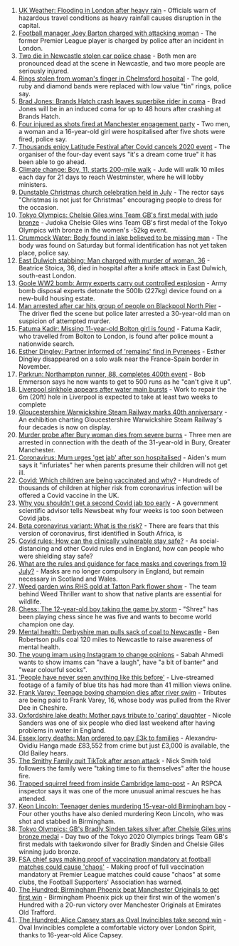 1. [UK Weather: Flooding in London after heavy rain](https://www.bbc.co.uk/news/uk-england-london-57963856) - Officials warn of hazardous travel conditions as heavy rainfall causes disruption in the capital.
2. [Football manager Joey Barton charged with attacking woman](https://www.bbc.co.uk/news/uk-england-london-57960977) - The former Premier League player is charged by police after an incident in London.
3. [Two die in Newcastle stolen car police chase](https://www.bbc.co.uk/news/uk-england-tyne-57963486) - Both men are pronounced dead at the scene in Newcastle, and two more people are seriously injured.
4. [Rings stolen from woman's finger in Chelmsford hospital](https://www.bbc.co.uk/news/uk-england-essex-57955562) - The gold, ruby and diamond bands were replaced with low value "tin" rings, police say.
5. [Brad Jones: Brands Hatch crash leaves superbike rider in coma](https://www.bbc.co.uk/news/uk-england-kent-57963166) - Brad Jones will be in an induced coma for up to 48 hours after crashing at Brands Hatch.
6. [Four injured as shots fired at Manchester engagement party](https://www.bbc.co.uk/news/uk-england-manchester-57960851) - Two men, a woman and a 16-year-old girl were hospitalised after five shots were fired, police say.
7. [Thousands enjoy Latitude Festival after Covid cancels 2020 event](https://www.bbc.co.uk/news/uk-england-suffolk-57960887) - The organiser of the four-day event says "it's a dream come true" it has been able to go ahead.
8. [Climate change: Boy, 11, starts 200-mile walk](https://www.bbc.co.uk/news/uk-england-leeds-57961176) - Jude will walk 10 miles each day for 21 days to reach Westminster, where he will lobby ministers.
9. [Dunstable Christmas church celebration held in July](https://www.bbc.co.uk/news/uk-england-beds-bucks-herts-57944268) - The rector says "Christmas is not just for Christmas" encouraging people to dress for the occasion.
10. [Tokyo Olympics: Chelsie Giles wins Team GB's first medal with judo bronze](https://www.bbc.co.uk/sport/olympics/57960295) - Judoka Chelsie Giles wins Team GB's first medal of the Tokyo Olympics with bronze in the women's -52kg event.
11. [Crummock Water: Body found in lake believed to be missing man](https://www.bbc.co.uk/news/uk-england-cumbria-57961077) - The body was found on Saturday but formal identification has not yet taken place, police say.
12. [East Dulwich stabbing: Man charged with murder of woman, 36](https://www.bbc.co.uk/news/uk-england-london-57925777) - Beatrice Stoica, 36, died in hospital after a knife attack in East Dulwich, south-east London.
13. [Goole WW2 bomb: Army experts carry out controlled explosion](https://www.bbc.co.uk/news/uk-england-humber-57953506) - Army bomb disposal experts detonate the 500lb (227kg) device found on a new-build housing estate.
14. [Man arrested after car hits group of people on Blackpool North Pier](https://www.bbc.co.uk/news/uk-england-lancashire-57957823) - The driver fled the scene but police later arrested a 30-year-old man on suspicion of attempted murder.
15. [Fatuma Kadir: Missing 11-year-old Bolton girl is found](https://www.bbc.co.uk/news/uk-england-manchester-57955421) - Fatuma Kadir, who travelled from Bolton to London, is found after police mount a nationwide search.
16. [Esther Dingley: Partner informed of 'remains' find in Pyrenees](https://www.bbc.co.uk/news/uk-england-tyne-57954180) - Esther Dingley disappeared on a solo walk near the France-Spain border in November.
17. [Parkrun: Northampton runner, 88, completes 400th event](https://www.bbc.co.uk/news/uk-england-northamptonshire-57954713) - Bob Emmerson says he now wants to get to 500 runs as he "can't give it up".
18. [Liverpool sinkhole appears after water main bursts](https://www.bbc.co.uk/news/uk-england-merseyside-57954296) - Work to repair the 6m (20ft) hole in Liverpool is expected to take at least two weeks to complete
19. [Gloucestershire Warwickshire Steam Railway marks 40th anniversary](https://www.bbc.co.uk/news/uk-england-gloucestershire-57914924) - An exhibition charting Gloucestershire Warwickshire Steam Railway's four decades is now on display.
20. [Murder probe after Bury woman dies from severe burns](https://www.bbc.co.uk/news/uk-england-manchester-57957818) - Three men are arrested in connection with the death of the 31-year-old in Bury, Greater Manchester.
21. [Coronavirus: Mum urges 'get jab' after son hospitalised](https://www.bbc.co.uk/news/uk-england-tees-57375406) - Aiden's mum says it "infuriates" her when parents presume their children will not get ill.
22. [Covid: Which children are being vaccinated and why?](https://www.bbc.co.uk/news/health-57888429) - Hundreds of thousands of children at higher risk from coronavirus infection will be offered a Covid vaccine in the UK.
23. [Why you shouldn't get a second Covid jab too early](https://www.bbc.co.uk/news/newsbeat-57682233) - A government scientific advisor tells Newsbeat why four weeks is too soon between Covid jabs.
24. [Beta coronavirus variant: What is the risk?](https://www.bbc.co.uk/news/health-55534727) - There are fears that this version of coronavirus, first identified in South Africa, is
25. [Covid rules: How can the clinically vulnerable stay safe?](https://www.bbc.co.uk/news/health-51997151) - As social-distancing and other Covid rules end in England, how can people who were shielding stay safe?
26. [What are the rules and guidance for face masks and coverings from 19 July?](https://www.bbc.co.uk/news/health-51205344) - Masks are no longer compulsory in England, but remain necessary in Scotland and Wales.
27. [Weed garden wins RHS gold at Tatton Park flower show](https://www.bbc.co.uk/news/uk-england-manchester-57961460) - The team behind Weed Thriller want to show that native plants are essential for wildlife.
28. [Chess: The 12-year-old boy taking the game by storm](https://www.bbc.co.uk/news/uk-england-london-57919082) - "Shrez" has been playing chess since he was five and wants to become world champion one day.
29. [Mental health: Derbyshire man pulls sack of coal to Newcastle](https://www.bbc.co.uk/news/uk-england-derbyshire-57915879) - Ben Robertson pulls coal 120 miles to Newcastle to raise awareness of mental health.
30. [The young imam using Instagram to change opinions](https://www.bbc.co.uk/news/uk-england-manchester-57946493) - Sabah Ahmedi wants to show imams can "have a laugh", have "a bit of banter" and "wear colourful socks".
31. ['People have never seen anything like this before'](https://www.bbc.co.uk/news/uk-england-leicestershire-57836610) - Live-streamed footage of a family of blue tits has had more than 41 million views online.
32. [Frank Varey: Teenage boxing champion dies after river swim](https://www.bbc.co.uk/news/uk-england-merseyside-57928688) - Tributes are being paid to Frank Varey, 16, whose body was pulled from the River Dee in Cheshire.
33. [Oxfordshire lake death: Mother pays tribute to 'caring' daughter](https://www.bbc.co.uk/news/uk-england-oxfordshire-57940537) - Nicole Sanders was one of six people who died last weekend after having problems in water in England.
34. [Essex lorry deaths: Man ordered to pay £3k to families](https://www.bbc.co.uk/news/uk-england-essex-57943328) - Alexandru-Ovidiu Hanga made £83,552 from crime but just £3,000 is available, the Old Bailey hears.
35. [The Smithy Family quit TikTok after arson attack](https://www.bbc.co.uk/news/uk-england-london-57864221) - Nick Smith told followers the family were "taking time to fix themselves" after the house fire.
36. [Trapped squirrel freed from inside Cambridge lamp-post](https://www.bbc.co.uk/news/uk-england-cambridgeshire-57946712) - An RSPCA inspector says it was one of the more unusual animal rescues he has attended.
37. [Keon Lincoln: Teenager denies murdering 15-year-old Birmingham boy](https://www.bbc.co.uk/news/uk-england-birmingham-57948025) - Four other youths have also denied murdering Keon Lincoln, who was shot and stabbed in Birmingham.
38. [Tokyo Olympics: GB's Bradly Sinden takes silver after Chelsie Giles wins bronze medal](https://www.bbc.co.uk/sport/olympics/57962633) - Day two of the Tokyo 2020 Olympics brings Team GB's first medals with taekwondo silver for Bradly Sinden and Chelsie Giles winning judo bronze.
39. [FSA chief says making proof of vaccination mandatory at football matches could cause 'chaos'](https://www.bbc.co.uk/sport/football/57963468) - Making proof of full vaccination mandatory at Premier League matches could cause "chaos" at some clubs, the Football Supporters' Association has warned.
40. [The Hundred: Birmingham Phoenix beat Manchester Originals to get first win](https://www.bbc.co.uk/sport/cricket/57964027) - Birmingham Phoenix pick up their first win of the women's Hundred with a 20-run victory over Manchester Originals at Emirates Old Trafford.
41. [The Hundred: Alice Capsey stars as Oval Invincibles take second win](https://www.bbc.co.uk/sport/cricket/57962556) - Oval Invincibles complete a comfortable victory over London Spirit, thanks to 16-year-old Alice Capsey.
